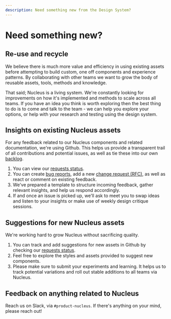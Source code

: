```yaml
---
description: Need something new from the Design System?
---
```


# Need something new?

## Re-use and recycle

We believe there is much more value and efficiency in using existing assets before attempting to build custom, one off components and experience patterns. By collaborating with other teams we want to grow the body of reusable assets, tools, methods and knowledge.

That said; Nucleus is a living system. We're constantly looking for improvements on how it's implemented and methods to scale across all teams. If you have an idea you think is worth exploring then the best thing to do is to come and talk to the team - we can help you explore your options, or help with your research and testing using the design system.  

## Insights on existing Nucleus assets

For any feedback related to our Nucleus components and related documentation, we're using Github. This helps us provide a transparent trail of all contributions and potential issues, as well as tie these into our own [backlog](https://github.com/ConnectedHomes/nucleus/milestone/18).

1. You can view our [requests status](https://github.com/ConnectedHomes/nucleus/projects/6).
2. You can create [bug reports](https://github.com/ConnectedHomes/nucleus/issues/new?assignees=&labels=Bug&template=a--bug-report.md&title=[bug]%20[ns-COMPONENT]), add a new [change request (RFC)](https://github.com/ConnectedHomes/nucleus/issues/new?assignees=&labels=RFC,+draft&template=b--request-a-change.md&title=[RFC]+Title+of+the+request), as well as react or comment on existing feedback.
3. We've prepared a template to structure incoming feedback, gather relevant insights, and help us respond accordingly.
4. If and once an issue is picked up, we'll ask to meet you to swap ideas and listen to your insights or make use of weekly design critique sessions.

## Suggestions for new Nucleus assets

We're working hard to grow Nucleus without sacrificing quality.

1. You can track and add suggestions for new assets in Github by checking our [requests status](https://github.com/ConnectedHomes/nucleus/projects/6).
2. Feel free to explore the styles and assets provided to suggest new components.
3. Please make sure to submit your experiments and learning. It helps us to track potential variations and roll out stable additions to all teams via Nucleus.

## Feedback on anything related to Nucleus

Reach us on Slack, via `#product-nucleus`. If there's anything on your mind, please reach out!
